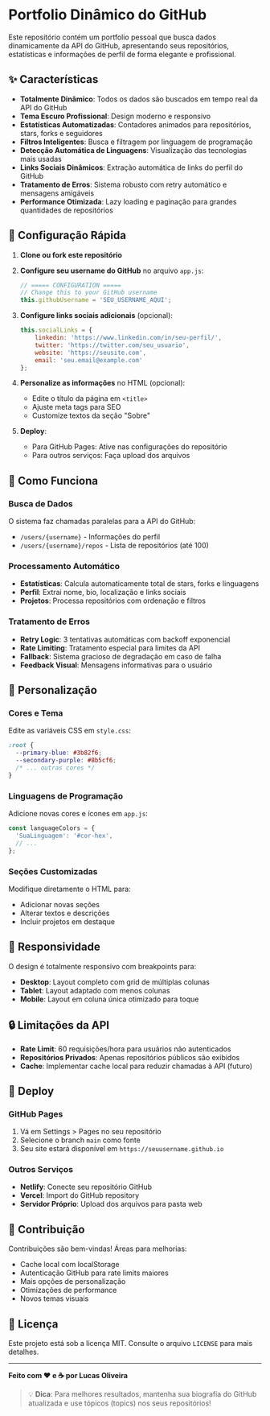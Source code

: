 # Portfolio Dinâmico do GitHub

Este repositório contém um portfolio pessoal que busca dados dinamicamente da API do GitHub, apresentando seus repositórios, estatísticas e informações de perfil de forma elegante e profissional.

## ✨ Características

- **Totalmente Dinâmico**: Todos os dados são buscados em tempo real da API do GitHub
- **Tema Escuro Profissional**: Design moderno e responsivo
- **Estatísticas Automatizadas**: Contadores animados para repositórios, stars, forks e seguidores
- **Filtros Inteligentes**: Busca e filtragem por linguagem de programação
- **Detecção Automática de Linguagens**: Visualização das tecnologias mais usadas
- **Links Sociais Dinâmicos**: Extração automática de links do perfil do GitHub
- **Tratamento de Erros**: Sistema robusto com retry automático e mensagens amigáveis
- **Performance Otimizada**: Lazy loading e paginação para grandes quantidades de repositórios

## 🚀 Configuração Rápida

1. **Clone ou fork este repositório**

2. **Configure seu username do GitHub** no arquivo `app.js`:
   ```javascript
   // ===== CONFIGURATION =====
   // Change this to your GitHub username
   this.githubUsername = 'SEU_USERNAME_AQUI';
   ```

3. **Configure links sociais adicionais** (opcional):
   ```javascript
   this.socialLinks = {
       linkedin: 'https://www.linkedin.com/in/seu-perfil/',
       twitter: 'https://twitter.com/seu_usuario',
       website: 'https://seusite.com',
       email: 'seu.email@example.com'
   };
   ```

4. **Personalize as informações** no HTML (opcional):
   - Edite o título da página em `<title>`
   - Ajuste meta tags para SEO
   - Customize textos da seção "Sobre"

5. **Deploy**: 
   - Para GitHub Pages: Ative nas configurações do repositório
   - Para outros serviços: Faça upload dos arquivos

## 🔧 Como Funciona

### Busca de Dados
O sistema faz chamadas paralelas para a API do GitHub:
- `/users/{username}` - Informações do perfil
- `/users/{username}/repos` - Lista de repositórios (até 100)

### Processamento Automático
- **Estatísticas**: Calcula automaticamente total de stars, forks e linguagens
- **Perfil**: Extrai nome, bio, localização e links sociais
- **Projetos**: Processa repositórios com ordenação e filtros

### Tratamento de Erros
- **Retry Logic**: 3 tentativas automáticas com backoff exponencial
- **Rate Limiting**: Tratamento especial para limites da API
- **Fallback**: Sistema gracioso de degradação em caso de falha
- **Feedback Visual**: Mensagens informativas para o usuário

## 🎨 Personalização

### Cores e Tema
Edite as variáveis CSS em `style.css`:
```css
:root {
  --primary-blue: #3b82f6;
  --secondary-purple: #8b5cf6;
  /* ... outras cores */
}
```

### Linguagens de Programação
Adicione novas cores e ícones em `app.js`:
```javascript
const languageColors = {
  'SuaLinguagem': '#cor-hex',
  // ...
};
```

### Seções Customizadas
Modifique diretamente o HTML para:
- Adicionar novas seções
- Alterar textos e descrições
- Incluir projetos em destaque

## 📱 Responsividade

O design é totalmente responsivo com breakpoints para:
- **Desktop**: Layout completo com grid de múltiplas colunas
- **Tablet**: Layout adaptado com menos colunas
- **Mobile**: Layout em coluna única otimizado para toque

## 🔒 Limitações da API

- **Rate Limit**: 60 requisições/hora para usuários não autenticados
- **Repositórios Privados**: Apenas repositórios públicos são exibidos
- **Cache**: Implementar cache local para reduzir chamadas à API (futuro)

## 🚀 Deploy

### GitHub Pages
1. Vá em Settings > Pages no seu repositório
2. Selecione o branch `main` como fonte
3. Seu site estará disponível em `https://seuusername.github.io`

### Outros Serviços
- **Netlify**: Conecte seu repositório GitHub
- **Vercel**: Import do GitHub repository
- **Servidor Próprio**: Upload dos arquivos para pasta web

## 🤝 Contribuição

Contribuições são bem-vindas! Áreas para melhorias:
- Cache local com localStorage
- Autenticação GitHub para rate limits maiores
- Mais opções de personalização
- Otimizações de performance
- Novos temas visuais

## 📄 Licença

Este projeto está sob a licença MIT. Consulte o arquivo `LICENSE` para mais detalhes.

---

**Feito com ❤️ e ☕ por Lucas Oliveira**

> 💡 **Dica**: Para melhores resultados, mantenha sua biografia do GitHub atualizada e use tópicos (topics) nos seus repositórios!